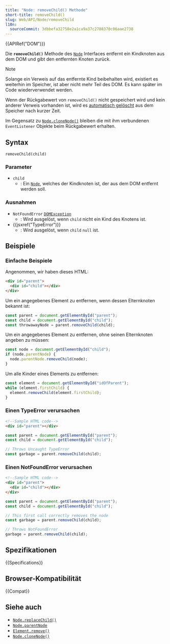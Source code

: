 ```yaml
---
title: "Node: removeChild() Methode"
short-title: removeChild()
slug: Web/API/Node/removeChild
l10n:
  sourceCommit: 3dbbefa32758e2a1ca9a37c2788370c06aae2738
---
```


{{APIRef("DOM")}}

Die **`removeChild()`** Methode des [`Node`](/de/docs/Web/API/Node) Interfaces entfernt ein Kindknoten aus dem DOM und gibt den entfernten Knoten zurück.

> [!NOTE]
> Solange ein Verweis auf das entfernte Kind beibehalten wird,
> existiert es weiterhin im Speicher, ist aber nicht mehr Teil des DOM.
> Es kann später im Code wiederverwendet werden.
>
> Wenn der Rückgabewert von `removeChild()` nicht gespeichert wird und kein anderer Verweis vorhanden ist,
> wird es [automatisch gelöscht](/de/docs/Web/JavaScript/Guide/Memory_management) aus dem Speicher nach kurzer Zeit.

Im Gegensatz zu [`Node.cloneNode()`](/de/docs/Web/API/Node/cloneNode) bleiben die mit ihm verbundenen `EventListener` Objekte beim Rückgabewert erhalten.

## Syntax

```js-nolint
removeChild(child)
```

### Parameter

- `child`
  - : Ein [`Node`](/de/docs/Web/API/Node), welches der Kindknoten ist, der aus dem DOM entfernt werden soll.

### Ausnahmen

- `NotFoundError` [`DOMException`](/de/docs/Web/API/DOMException)
  - : Wird ausgelöst, wenn `child` nicht ein Kind des Knotens ist.
- {{jsxref("TypeError")}}
  - : Wird ausgelöst, wenn `child` `null` ist.

## Beispiele

### Einfache Beispiele

Angenommen, wir haben dieses HTML:

```html
<div id="parent">
  <div id="child"></div>
</div>
```

Um ein angegebenes Element zu entfernen, wenn dessen Elternknoten bekannt ist:

```js
const parent = document.getElementById("parent");
const child = document.getElementById("child");
const throwawayNode = parent.removeChild(child);
```

Um ein angegebenes Element zu entfernen, ohne seinen Elternknoten angeben zu müssen:

```js
const node = document.getElementById("child");
if (node.parentNode) {
  node.parentNode.removeChild(node);
}
```

Um alle Kinder eines Elements zu entfernen:

```js
const element = document.getElementById("idOfParent");
while (element.firstChild) {
  element.removeChild(element.firstChild);
}
```

### Einen TypeError verursachen

```html
<!--Sample HTML code-->
<div id="parent"></div>
```

```js
const parent = document.getElementById("parent");
const child = document.getElementById("child");

// Throws Uncaught TypeError
const garbage = parent.removeChild(child);
```

### Einen NotFoundError verursachen

```html
<!--Sample HTML code-->
<div id="parent">
  <div id="child"></div>
</div>
```

```js
const parent = document.getElementById("parent");
const child = document.getElementById("child");

// This first call correctly removes the node
const garbage = parent.removeChild(child);

// Throws NotFoundError
garbage = parent.removeChild(child);
```

## Spezifikationen

{{Specifications}}

## Browser-Kompatibilität

{{Compat}}

## Siehe auch

- [`Node.replaceChild()`](/de/docs/Web/API/Node/replaceChild)
- [`Node.parentNode`](/de/docs/Web/API/Node/parentNode)
- [`Element.remove()`](/de/docs/Web/API/Element/remove)
- [`Node.cloneNode()`](/de/docs/Web/API/Node/cloneNode)
